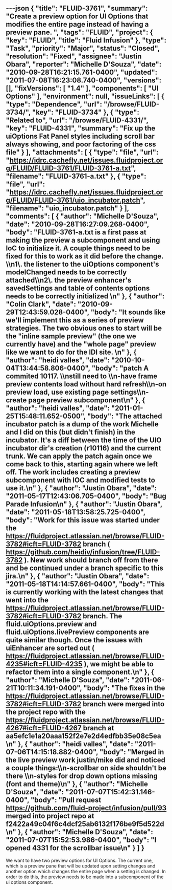 ---json
{
  "title": "FLUID-3761",
  "summary": "Create a preview option for UI Options that modifies the entire page instead of having a preview pane. ",
  "tags": "FLUID",
  "project": {
    "key": "FLUID",
    "title": "Fluid Infusion"
  },
  "type": "Task",
  "priority": "Major",
  "status": "Closed",
  "resolution": "Fixed",
  "assignee": "Justin Obara",
  "reporter": "Michelle D'Souza",
  "date": "2010-09-28T16:21:15.761-0400",
  "updated": "2011-07-08T16:23:08.740-0400",
  "versions": [],
  "fixVersions": [
    "1.4"
  ],
  "components": [
    "UI Options"
  ],
  "environment": null,
  "issueLinks": [
    {
      "type": "Dependence",
      "url": "/browse/FLUID-3734/",
      "key": "FLUID-3734"
    },
    {
      "type": "Related to",
      "url": "/browse/FLUID-4331/",
      "key": "FLUID-4331",
      "summary": "Fix up the uiOptions Fat Panel styles including scroll bar always showing, and poor factoring of the css file"
    }
  ],
  "attachments": [
    {
      "type": "file",
      "url": "https://idrc.cachefly.net/issues.fluidproject.org/FLUID/FLUID-3761/FLUID-3761-a.txt",
      "filename": "FLUID-3761-a.txt"
    },
    {
      "type": "file",
      "url": "https://idrc.cachefly.net/issues.fluidproject.org/FLUID/FLUID-3761/uio_incubator.patch",
      "filename": "uio_incubator.patch"
    }
  ],
  "comments": [
    {
      "author": "Michelle D'Souza",
      "date": "2010-09-28T16:27:09.268-0400",
      "body": "FLUID-3761-a.txt is a first pass at making the preview a subcomponent and using IoC to initialize it. A couple things need to be fixed for this to work as it did before the change. \\\n1\\. the listener to the uiOptions component's modelChanged needs to be correctly attached\\\n2\\. the preview enhancer's savedSettings and table of contents options needs to be correctly initialized&#x20;\n"
    },
    {
      "author": "Colin Clark",
      "date": "2010-09-29T12:43:59.028-0400",
      "body": "It sounds like we'll implement this as a series of preview strategies. The two obvious ones to start will be the \"inline sample preview\" (the one we currently have) and the \"whole page\" preview like we want to do for the IDI site.&#x20;\n"
    },
    {
      "author": "heidi valles",
      "date": "2010-10-04T13:44:58.806-0400",
      "body": "patch A commited 10117. \\\nstill need to \\\n-have frame preview contents load without hard refresh\\\n-on preview load, use existing page settings\\\n-create page preview subcomponent\n"
    },
    {
      "author": "heidi valles",
      "date": "2011-01-25T15:48:11.652-0500",
      "body": "The attached incubator patch is a dump of the work Michelle and I did on this (but didn't finish) in the incubator. It's a diff between the time of the UIO incubator dir's creation (r10116) and the current trunk. We can apply the patch again once we come back to this, starting again where we left off. The work includes creating a preview subcomponent with IOC and modified tests to use it.\n"
    },
    {
      "author": "Justin Obara",
      "date": "2011-05-17T12:43:06.705-0400",
      "body": "Bug Parade Infusion\n"
    },
    {
      "author": "Justin Obara",
      "date": "2011-05-18T13:58:25.725-0400",
      "body": "Work for this issue was started under the <https://fluidproject.atlassian.net/browse/FLUID-3782#icft=FLUID-3782> branch ( <https://github.com/heidiv/infusion/tree/FLUID-3782> ). New work should branch off from there and be continued under a branch specific to this jira.\n"
    },
    {
      "author": "Justin Obara",
      "date": "2011-05-18T14:14:57.661-0400",
      "body": "This is currently working with the latest changes that went into the <https://fluidproject.atlassian.net/browse/FLUID-3782#icft=FLUID-3782> branch. The fluid.uiOptions.preview and fluid.uiOptions.livePreview components are quite similar though. Once the issues with uiEnhancer are sorted out ( <https://fluidproject.atlassian.net/browse/FLUID-4235#icft=FLUID-4235> ), we might be able to refactor them into a single component.\n"
    },
    {
      "author": "Michelle D'Souza",
      "date": "2011-06-21T10:11:34.191-0400",
      "body": "The fixes in the <https://fluidproject.atlassian.net/browse/FLUID-3782#icft=FLUID-3782> branch were merged into the project repo with the <https://fluidproject.atlassian.net/browse/FLUID-4267#icft=FLUID-4267> branch at aa5efc1e1a20aaa152f2e7e2d4edfbb35e08c5ea&#x20;\n"
    },
    {
      "author": "heidi valles",
      "date": "2011-07-06T14:15:18.882-0400",
      "body": "Merged in the live preview work justin/mike did and noticed a couple things:\\\n-scrollbar on side shouldn't be there \\\n-styles for drop down options missing (font and theme)\n"
    },
    {
      "author": "Michelle D'Souza",
      "date": "2011-07-07T15:42:31.146-0400",
      "body": "Pull request <https://github.com/fluid-project/infusion/pull/93> merged into project repo at f2422a49c04f6c4dcf25ab6132f176be9f5d522d&#x20;\n"
    },
    {
      "author": "Michelle D'Souza",
      "date": "2011-07-07T15:52:53.986-0400",
      "body": "I opened 4331 for the scrollbar issue\n"
    }
  ]
}
---
We want to have two preview options for UI Options. The current one, which is a preview pane that will be updated upon setting changes and another option which changes the entire page when a setting is changed. In order to do this, the preview needs to be made into a subcomponent of the ui options component.&#x20;

        